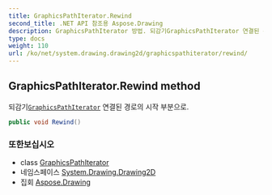 ```yaml
---
title: GraphicsPathIterator.Rewind
second_title: .NET API 참조용 Aspose.Drawing
description: GraphicsPathIterator 방법. 되감기GraphicsPathIterator 연결된 경로의 시작 부분으로.
type: docs
weight: 110
url: /ko/net/system.drawing.drawing2d/graphicspathiterator/rewind/
---
```

## GraphicsPathIterator.Rewind method

되감기[`GraphicsPathIterator`](../) 연결된 경로의 시작 부분으로.

```csharp
public void Rewind()
```

### 또한보십시오

* class [GraphicsPathIterator](../)
* 네임스페이스 [System.Drawing.Drawing2D](../../graphicspathiterator/)
* 집회 [Aspose.Drawing](../../../)


